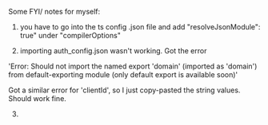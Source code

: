 Some FYI/ notes for myself:

1. you have to go into the ts config .json file and add "resolveJsonModule": true" under "compilerOptions"

2. importing auth_config.json wasn't working. Got the error 

'Error: Should not import the named export 'domain' (imported as 'domain') from default-exporting module (only default export is available soon)'

Got a similar error for 'clientId', so I just copy-pasted the string values. Should work fine.

3. 